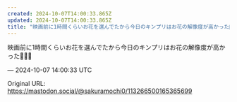 ```yaml
---
created: 2024-10-07T14:00:33.865Z
updated: 2024-10-07T14:00:33.865Z
title: "映画前に1時間くらいお花を選んでたから今日のキンプリはお花の解像度が高かった🌹💐🌼[...]"
---
```


<p>映画前に1時間くらいお花を選んでたから今日のキンプリはお花の解像度が高かった🌹💐🌼</p>

&mdash; 2024-10-07 14:00:33 UTC

Original URL: https://mastodon.social/@sakuramochi0/113266500165365699
